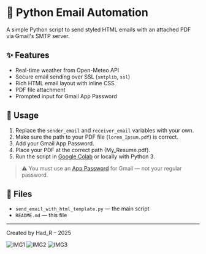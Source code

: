 # 📧 Python Email Automation

A simple Python script to send styled HTML emails with an attached PDF via Gmail's SMTP server.

## ✨ Features
- Real-time weather from Open-Meteo API
- Secure email sending over SSL (`smtplib`, `ssl`)
- Rich HTML email layout with inline CSS
- PDF file attachment
- Prompted input for Gmail App Password

## 🔧 Usage

1. Replace the `sender_email` and `receiver_email` variables with your own.
2. Make sure the path to your PDF file (`lorem_Ipsum.pdf`) is correct.
3. Add your Gmail App Password.
4. Place your PDF at the correct path (My_Resume.pdf).
5. Run the script in [Google Colab](https://colab.research.google.com/) or locally with Python 3.

> ⚠️ You must use an [App Password](https://support.google.com/accounts/answer/185833?hl=en) for Gmail — not your regular password.

## 📁 Files

- `send_email_with_html_template.py` — the main script
- `README.md` — this file

---


Created by Had_R – 2025

![IMG1](https://github.com/user-attachments/assets/7d381422-261a-4c78-ba8a-8163241e5374)
![IMG2](https://github.com/user-attachments/assets/78c091bb-dfa9-43b2-9da8-d6d15e2daa5e)
![IMG3](https://github.com/user-attachments/assets/314e14c7-d54c-412f-a299-06bb18f28144)




